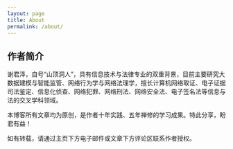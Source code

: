 ```yaml
---
layout: page
title: About
permalink: /about/
---
```


## 作者简介

谢君泽，自号“山顶洞人”，具有信息技术与法律专业的双重背景，目前主要研究大数据建模与智能监管、网络行为学与网络法理学，擅长计算机网络取证、电子证据司法鉴定、信息化侦查、网络犯罪、网络刑法、网络安全法、电子签名法等信息与法的交叉学科领域。

本博客所有文章均为原创，是作者十年实践、五年禅修的学习成果。特此分享，盼君有益！

如有转载，请通过主页下方电子邮件或文章下方评论区联系作者授权。
